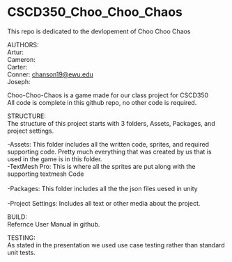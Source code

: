 # CSCD350_Choo_Choo_Chaos    <br>
This repo is dedicated to the devlopement of Choo Choo Chaos     <br>

AUTHORS:    <br>
  Artur:    <br>
  Cameron:    <br>
  Carter:     
  Conner: chanson19@ewu.edu     <br>
  Joseph:    <br>

Choo-Choo-Chaos is a game made for our class project for CSCD350    <br>
All code is complete in this github repo, no other code is required.    <br>

STRUCTURE: <br>
The structure of this project starts with 3 folders, Assets, Packages, and project settings.    <br>

  -Assets:  This folder includes all the written code, sprites, and required supporting code.  Pretty much everything that was created by us that is used in the game is in this folder.    <br>
       -TextMesh Pro: This is where all the sprites are put along with the supporting textmesh Code    <br>
 <br>
  -Packages: This folder includes all the the json files uesed in unity     <br>
<br>
  -Project Settings: Includes all text or other media about the project.     <br>
  
  BUILD: <br>
  Refernce User Manual in github. <br>
  
  TESTING: <br>
  As stated in the presentation we used use case testing rather than standard unit tests. <br>
  
  
  
  
  
